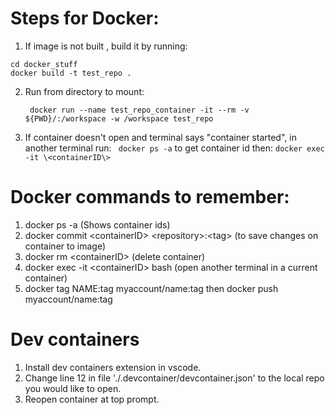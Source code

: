 # Steps for Docker:
1. If image is not built , build it by running:
```
cd docker_stuff
docker build -t test_repo .
```      
2. Run from directory to mount: 
   ```
    docker run --name test_repo_container -it --rm -v ${PWD}/:/workspace -w /workspace test_repo
   ``` 
3. If container doesn't open and terminal says "container started", in another terminal run: ``` docker ps -a``` to get container id then: ``` docker exec -it \<containerID\> ```

# Docker commands to remember:
1. docker ps -a (Shows container ids)
2. docker commit \<containerID\> \<repository\>:\<tag\> (to save changes on container to image)
3. docker rm \<containerID\> (delete container)
4. docker exec -it \<containerID\> bash (open another terminal in a current container)
5. docker tag NAME:tag myaccount/name:tag then docker push myaccount/name:tag


# Dev containers
1. Install dev containers extension in vscode.
2. Change line 12 in file './.devcontainer/devcontainer.json' to the local repo you would like to open. 
3. Reopen container at top prompt.

